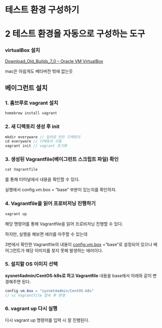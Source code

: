 # 테스트 환경 구성하기

# 2 테스트 환경을 자동으로 구성하는 도구

### virtualBox 설치

[Download_Old_Builds_7_0     – Oracle VM VirtualBox](https://www.virtualbox.org/wiki/Download_Old_Builds_7_0)

mac은 아쉽게도 베타버전 밖에 없는듯

## 베이그런트 설치

### 1. 홈브루로 vagrant 설치

```java
homebrew install vagrant
```

### 2. 새 디렉토리 생성 후 init

```java
mkdir everyware // 임의로 만든 디렉토리
cd everyware // 디렉토리 이동
vagrant init // vagrant 초기화
```


### 3. 생성된 Vagrantfile(베이그런트 스크립트 파일) 확인

```java
cat Vagrantfile
```

를 통해 터미널에서 내용을 확인할 수 있다.

실행에서 config.vm.box = ”base” 부분이 있는지를 확인하자.

### 4. Vagrantfile을 읽어 프로비저닝 진행하기

```java
vagrant up
```

해당 명령어를 통해 Vagrantfile을 읽어 프로비저닝 진행할 수 있다.

하지만, 실행을 해보면 에러를 마주할 수 있는데


3번에서 확인한 Vagrantfile의 내용이 [config.vm.box](http://config.vm.box) =”base”로 설정되어 있으나 베어그런트가 해당 이미지를 찾지 못해 발생하는 에러이다.

### 5. 설치할 OS 이미지 선택

[](https://app.vagrantup.com/sysnet4admin/boxes/CentOS-k8s)

**sysnet4admin/CentOS-k8s로 하고 Vagrantfile** 내용을 base에서 아래와 같이 변경해주면 된다.


```java
config.vm.box = "sysnet4admin/CentOS-k8s" 
// vi Vagrantfile 접속 후 변경
```

### 6. vagrant up 다시 실행

다시 vagrant up 명령어를 입력 시 잘 진행된다.